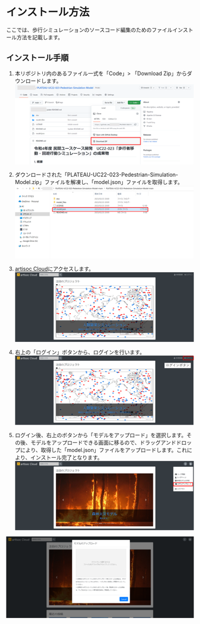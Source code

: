 # インストール方法
ここでは、歩行シミュレーションのソースコード編集のためのファイルインストール方法を記載します。

## インストール手順
1. 本リポジトリ内のあるファイル一式を「Code」> 「Download Zip」からダウンロードします。
![](../images/download-zip.png)

2. ダウンロードされた「PLATEAU-UC22-023-Pedestrian-Simulation-Model.zip」ファイルを解凍し、「model.json」ファイルを取得します。
![](../images/get-model.png) 

3. [artisoc Cloud](https://artisoc-cloud.kke.co.jp/)にアクセスします。
![](../images/artisoc-cloud-open.png)

4. 右上の「ログイン」ボタンから、ログインを行います。
![](../images/artisoc-cloud-login.png)

5. ログイン後、右上のボタンから「モデルをアップロード」を選択します。その後、モデルをアップロードできる画面に移るので、ドラッグアンドドロップにより、取得した「model.json」ファイルをアップロードします。これにより、インストール完了となります。
![](../images/push-model-upload.png)

![](../images/model-upload.png)